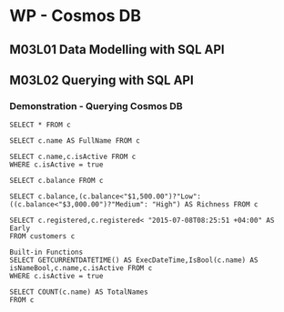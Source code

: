 # WP - Cosmos DB

## M03L01 Data Modelling with SQL API

## M03L02 Querying with SQL API

### Demonstration - Querying Cosmos DB

```
SELECT * FROM c
 
SELECT c.name AS FullName FROM c
 
SELECT c.name,c.isActive FROM c
WHERE c.isActive = true
 
SELECT c.balance FROM c

SELECT c.balance,(c.balance<"$1,500.00")?"Low": ((c.balance<"$3,000.00")?"Medium": "High") AS Richness FROM c
  
SELECT c.registered,c.registered< "2015-07-08T08:25:51 +04:00" AS Early
FROM customers c
 
Built-in Functions
SELECT GETCURRENTDATETIME() AS ExecDateTime,IsBool(c.name) AS isNameBool,c.name,c.isActive FROM c
WHERE c.isActive = true
 
SELECT COUNT(c.name) AS TotalNames
FROM c

```










